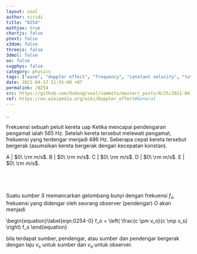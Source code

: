 ```yaml
---
layout: soal
author: viridi
title: "0254"
mathjax: true
chartjs: false
ptext: false
x3dom: false
threejs: false
3dmol: false
oo: false
svgphys: false
category: physics
tags: ["wave", "doppler effect", "frequency", "constant velocity", "tutorial-6", "fi1202", "2020-2"]
date: 2021-04-17 21:55:00 +07
permalink: /0254
src: https://github.com/dudung/soal/commits/master/_posts/0/25/2021-04-17-elementary-physics-tutorial-6-4.md
ref: https://en.wikipedia.org/wiki/Doppler_effect#General
---
```

..

Frekuensi sebuah peluit kereta uap Ketika mencapai pendengaran pengamat ialah 565 Hz. Setelah kereta tersebut melewati pengamat, frekuensi yang terdengar menjadi 486 Hz. Seberapa cepat kereta tersebut bergerak (asumsikan kereta bergerak dengan kecepatan konstan).

A | $0\ \rm m/s$.
B | $0\ \rm m/s$.
C | $0\ \rm m/s$.
D | $0\ \rm m/s$.
E | $0\ \rm m/s$.


## &nbsp;
Suatu sumber $S$ memancarkan gelombang bunyi dengan frekuensi $f_s$, frekuensi yang didengar oleh seorang observer (pendengar) $O$ akan menjadi

\begin{equation}\label{eqn:0254-0}
f_o = \left( \frac{c \pm v_o}{c \mp v_s} \right) f_s 
\end{equation}

bila terdapat sumber, pendengar, atau sumber dan pendengar bergerak dengan laju $v_s$ untuk sumber dan $v_o$ untuk observer.
